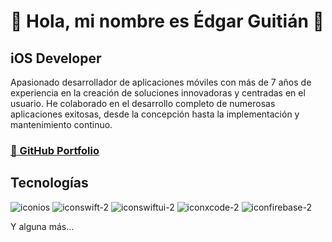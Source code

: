 #  Hola, mi nombre es Édgar Guitián 👋

## iOS Developer

Apasionado desarrollador de aplicaciones móviles con más de 7 años de experiencia en la creación de soluciones innovadoras y centradas en el usuario. He colaborado en el desarrollo completo de numerosas aplicaciones exitosas, desde la concepción hasta la implementación y mantenimiento continuo. 

### [💼 GitHub Portfolio](https://github.com/edgarguitian/iOS-Developer-Portfolio/)

## Tecnologías

![iconios](https://github.com/edgarguitian/edgarguitian/assets/6595032/035bf56c-285b-40e3-9543-36f07920ff3f)
![iconswift-2](https://github.com/edgarguitian/edgarguitian/assets/6595032/d25d2009-502d-4e54-a834-2b08d1cede70)
![iconswiftui-2](https://github.com/edgarguitian/edgarguitian/assets/6595032/f76711d6-1267-4f93-9bf1-0ebfc80e6a5b)
![iconxcode-2](https://github.com/edgarguitian/edgarguitian/assets/6595032/b330e8c5-0f6c-4624-9970-2482e4830383)
![iconfirebase-2](https://github.com/edgarguitian/edgarguitian/assets/6595032/d71c1606-5167-4663-be61-8ec8c4bfa9c3)



Y alguna más...

